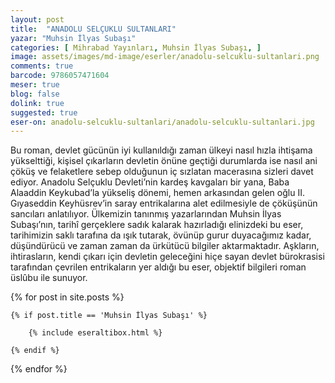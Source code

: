 ```yaml
---
layout: post
title:  "ANADOLU SELÇUKLU SULTANLARI"
yazar: "Muhsin İlyas Subaşı"
categories: [ Mihrabad Yayınları, Muhsin İlyas Subaşı, ]
image: assets/images/md-image/eserler/anadolu-selcuklu-sultanlari.png
comments: true
barcode: 9786057471604
meser: true
blog: false
dolink: true
suggested: true
eser-on: anadolu-selcuklu-sultanlari/anadolu-selcuklu-sultanlari.jpg
---
```


Bu roman, devlet gücünün iyi kullanıldığı zaman ülkeyi nasıl hızla ihtişama yükselttiği, kişisel çıkarların
devletin önüne geçtiği durumlarda ise nasıl ani çöküş ve felaketlere sebep olduğunun iç sızlatan macerasına
sizleri davet ediyor. Anadolu Selçuklu Devleti’nin kardeş kavgaları bir yana, Baba Alaaddin Keykubad’la yükseliş dönemi,
hemen arkasından gelen oğlu II. Gıyaseddin Keyhüsrev’in saray entrikalarına alet edilmesiyle de çöküşünün
sancıları anlatılıyor. Ülkemizin tanınmış yazarlarından Muhsin İlyas Subaşı’nın, tarihî gerçeklere sadık kalarak hazırladığı
elinizdeki bu eser, tarihimizin saklı tarafına da ışık tutarak, övünüp gurur duyacağımız kadar, düşündürücü
ve zaman zaman da ürkütücü bilgiler aktarmaktadır. Aşkların, ihtirasların, kendi çıkarı için devletin geleceğini
hiçe sayan devlet bürokrasisi tarafından çevrilen entrikaların yer aldığı bu eser, objektif bilgileri roman üslûbu ile sunuyor.


{% for post in site.posts %}

    {% if post.title == 'Muhsin İlyas Subaşı' %}

        {% include eseraltibox.html %}

    {% endif %}

{% endfor %}
